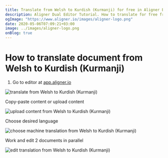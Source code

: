 ```yaml
---
title: Translate from Welsh to Kurdish (Kurmanji) for free in Aligner Editor
description: Aligner Dual Editor Tutorial. How to translate for free from Welsh to Kurdish (Kurmanji). Aligner is multilingual document management platform. 
ogImage: "https://www.aligner.io/images/aligner-logo.png"
date: 2020-05-06T07:09:21+03:00
image: ../images/aligner-logo.png
onBlog: true
---
```


# How to translate document from Welsh to Kurdish (Kurmanji)

1. Go to editor at [app.aligner.io](https://app.aligner.io "Aligner App web page")

![translate from Welsh to Kurdish (Kurmanji)](../aligner-blank-editor.png "translate from Welsh to Kurdish (Kurmanji)")

Copy-paste content or upload content

![upload content from Welsh to Kurdish (Kurmanji)](../aligner-uploaded-document.png "upload content from Welsh to Kurdish (Kurmanji)")

Choose desired language

![choose machine translation from Welsh to Kurdish (Kurmanji)](../aligner-language-dropdown.png "choose machine translation from Welsh to Kurdish (Kurmanji)")

Work and edit 2 documents in parallel

![edit translation from Welsh to Kurdish (Kurmanji)](../aligner-double-sitded-editor.png "edit translation from Welsh to Kurdish (Kurmanji)")

